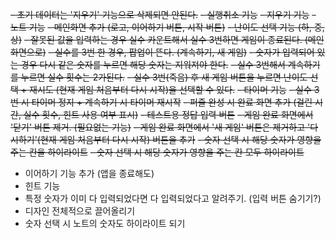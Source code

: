 ~~- 초기 데이터는 '지우기' 기능으로 삭제되면 안된다.~~
~~- 실행취소 기능~~
~~- 지우기 기능~~
~~- 노트 기능~~
~~- 메인화면 추가 (로고, 이어하기 버튼, 시작 버튼)~~
~~- 난이도 선택 기능 (하, 중, 상)~~
~~- 잘못된 값을 입력하는 경우 실수 카운트해서 실수 3번하면 게임이 종료된다. (메인화면으로)~~
~~- 실수를 3번 한 경우, 팝업이 뜬다. (계속하기, 새 게임)~~
~~- 숫자가 입력되어 있는 경우 다시 같은 숫자를 누르면 해당 숫자는 지워져야 한다.~~
~~- 실수 3번해서 계속하기를 누르면 실수 횟수는 2가된다.~~
~~- 실수 3번(죽음) 후 새 게임 버튼을 누르면 난이도 선택 + 재시도 (현재 게임 처음부터 다시 시작)을 선택할 수 있다.~~
~~- 타이머 기능~~
~~- 실수 3번 시 타이머 정지 + 계속하기 시 타이머 재시작~~
~~- 퍼즐 완성 시 완료 화면 추가 (걸린 시간, 실수 횟수, 힌트 사용 여부 표시)~~
~~- 테스트용 정답 입력 버튼~~
~~- 게임 완료 화면에서 '닫기' 버튼 제거. (필요없는 기능)~~
~~- 게임 완료 화면에서 '새 게임' 버튼은 제거하고 '다시하기'(현재 게임 처음부터 다시 시작) 버튼을 추가~~
~~- 숫자 선택 시 해당 숫자가 영향을 주는 칸을 하이라이트~~
~~- 숫자 선택 시 해당 숫자가 영향을 주는 칸 모두 하이라이트~~

- 이어하기 기능 추가 (앱을 종료해도)
- 힌트 기능
- 특정 숫자가 이미 다 입력되었다면 다 입력되었다고 알려주기. (입력 버튼 숨기기?)
- 디자인 전체적으로 끌어올리기
- 숫자 선택 시 노트의 숫자도 하이라이트 되기